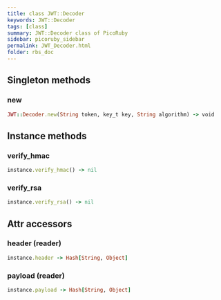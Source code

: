 ```yaml
---
title: class JWT::Decoder
keywords: JWT::Decoder
tags: [class]
summary: JWT::Decoder class of PicoRuby
sidebar: picoruby_sidebar
permalink: JWT_Decoder.html
folder: rbs_doc
---
```

## Singleton methods
### new

```ruby
JWT::Decoder.new(String token, key_t key, String algorithm) -> void
```
## Instance methods
### verify_hmac

```ruby
instance.verify_hmac() -> nil
```
### verify_rsa

```ruby
instance.verify_rsa() -> nil
```
## Attr accessors
### header (reader)
```ruby
instance.header -> Hash[String, Object]
```
### payload (reader)
```ruby
instance.payload -> Hash[String, Object]
```
